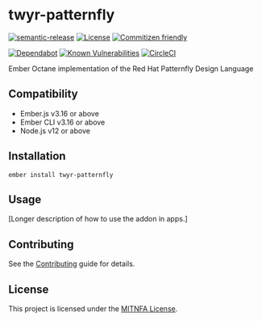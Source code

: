 twyr-patternfly
==============================================================================
[![semantic-release](https://img.shields.io/badge/%20%20%F0%9F%93%A6%F0%9F%9A%80-semantic--release-e10079.svg)](https://github.com/semantic-release/semantic-release)
[![License](https://img.shields.io/npm/l/twyr-patternfly.svg)](https://github.com/twyr/twyr-patternfly/blob/master/package.json)
[![Commitizen friendly](https://img.shields.io/badge/commitizen-friendly-brightgreen.svg)](http://commitizen.github.io/cz-cli/)

[![Dependabot](https://badgen.net/dependabot/twyr/twyr-patternfly/256194340?icon=dependabot)](https://app.dependabot.com/accounts/twyr/repos/256194340)
[![Known Vulnerabilities](https://snyk.io/test/github/twyr/twyr-patternfly/badge.svg)](https://snyk.io/test/github/twyr/twyr-patternfly)
[![CircleCI](https://circleci.com/gh/twyr/twyr-patternfly.svg?style=shield&circle-token=5b5a717014a209604624b6e25cee1552e6174315)](https://circleci.com/gh/twyr/twyr-patternfly)

Ember Octane implementation of the Red Hat Patternfly Design Language 


Compatibility
------------------------------------------------------------------------------

* Ember.js v3.16 or above
* Ember CLI v3.16 or above
* Node.js v12 or above


Installation
------------------------------------------------------------------------------

```
ember install twyr-patternfly
```

Usage
------------------------------------------------------------------------------

[Longer description of how to use the addon in apps.]


Contributing
------------------------------------------------------------------------------

See the [Contributing](CONTRIBUTING.md) guide for details.


License
------------------------------------------------------------------------------

This project is licensed under the [MITNFA License](LICENSE.md).
